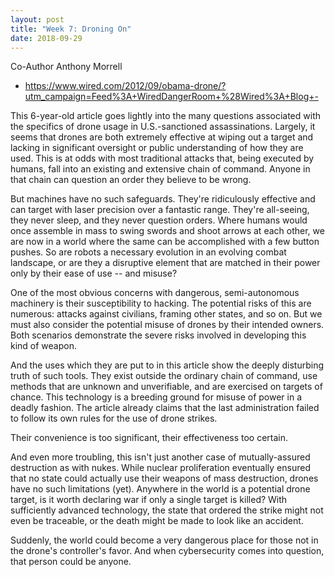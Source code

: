 ```yaml
---
layout: post
title: "Week 7: Droning On"
date: 2018-09-29
---
```


Co-Author Anthony Morrell

* <https://www.wired.com/2012/09/obama-drone/?utm_campaign=Feed%3A+WiredDangerRoom+%28Wired%3A+Blog+->

This 6-year-old article goes lightly into the many questions associated with the specifics of drone usage in U.S.-sanctioned assassinations. Largely, it seems that drones are both extremely effective at wiping out a target and lacking in significant oversight or public understanding of how they are used. This is at odds with most traditional attacks that, being executed by humans, fall into an existing and extensive chain of command. Anyone in that chain can question an order they believe to be wrong.

But machines have no such safeguards. They're ridiculously effective and can target with laser precision over a fantastic range. They're all-seeing, they never sleep, and they never question orders. Where humans would once assemble in mass to swing swords and shoot arrows at each other, we are now in a world where the same can be accomplished with a few button pushes. So are robots a necessary evolution in an evolving combat landscape, or are they a disruptive element that are matched in their power only by their ease of use -- and misuse?

One of the most obvious concerns with dangerous, semi-autonomous machinery is their susceptibility to hacking. The potential risks of this are numerous: attacks against civilians, framing other states, and so on. But we must also consider the potential misuse of drones by their intended owners. Both scenarios demonstrate the severe risks involved in developing this kind of weapon.

And the uses which they are put to in this article show the deeply disturbing truth of such tools. They exist outside the ordinary chain of command, use methods that are unknown and unverifiable, and are exercised on targets of chance. This technology is a breeding ground for misuse of power in a deadly fashion. The article already claims that the last administration failed to follow its own rules for the use of drone strikes.

Their convenience is too significant, their effectiveness too certain.

And even more troubling, this isn't just another case of mutually-assured destruction as with nukes. While nuclear proliferation eventually ensured that no state could actually use their weapons of mass destruction, drones have no such limitations (yet). Anywhere in the world is a potential drone target, is it worth declaring war if only a single target is killed? With sufficiently advanced technology, the state that ordered the strike might not even be traceable, or the death might be made to look like an accident.

Suddenly, the world could become a very dangerous place for those not in the drone's controller's favor. And when cybersecurity comes into question, that person could be anyone.
